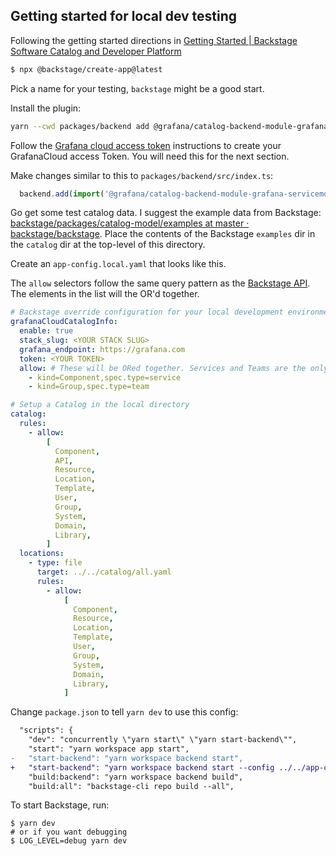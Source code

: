 ## Getting started for local dev testing

Following the getting started directions in [Getting Started | Backstage Software Catalog and Developer Platform](https://backstage.io/docs/getting-started/)

```sh
$ npx @backstage/create-app@latest
```

Pick a name for your testing, `backstage` might be a good start.

Install the plugin:

```bash
yarn --cwd packages/backend add @grafana/catalog-backend-module-grafana-servicemodel
```

Follow the [Grafana cloud access token](grafana-cloud-access-token.md) instructions to create your GrafanaCloud access Token. You will need this for the next section.

Make changes similar to this to `packages/backend/src/index.ts`:

```js
  backend.add(import('@grafana/catalog-backend-module-grafana-servicemodel'));
```

Go get some test catalog data. I suggest the example data from Backstage: [backstage/packages/catalog-model/examples at master · backstage/backstage](https://github.com/backstage/backstage/tree/master/packages/catalog-model/examples). Place the contents of the Backstage `examples` dir in the `catalog` dir at the top-level of this directory.

Create an `app-config.local.yaml` that looks like this.

The `allow` selectors follow the same query pattern as the [Backstage API](https://backstage.io/docs/features/software-catalog/software-catalog-api/#filtering). The elements in the list will the OR'd together.

```yaml
# Backstage override configuration for your local development environment
grafanaCloudCatalogInfo:
  enable: true
  stack_slug: <YOUR STACK SLUG>
  grafana_endpoint: https://grafana.com
  token: <YOUR TOKEN>
  allow: # These will be ORed together. Services and Teams are the only thing that Grafana will do something interesting with.
    - kind=Component,spec.type=service
    - kind=Group,spec.type=team

# Setup a Catalog in the local directory
catalog:
  rules:
    - allow:
        [
          Component,
          API,
          Resource,
          Location,
          Template,
          User,
          Group,
          System,
          Domain,
          Library,
        ]
  locations:
    - type: file
      target: ../../catalog/all.yaml
      rules:
        - allow:
            [
              Component,
              Resource,
              Location,
              Template,
              User,
              Group,
              System,
              Domain,
              Library,
            ]
```

Change `package.json` to tell `yarn dev` to use this config:

```diff
  "scripts": {
    "dev": "concurrently \"yarn start\" \"yarn start-backend\"",
    "start": "yarn workspace app start",
-   "start-backend": "yarn workspace backend start",
+   "start-backend": "yarn workspace backend start --config ../../app-config.yaml --config ../../app-config.local.yaml",
    "build:backend": "yarn workspace backend build",
    "build:all": "backstage-cli repo build --all",

```

To start Backstage, run:

```
$ yarn dev
# or if you want debugging
$ LOG_LEVEL=debug yarn dev

```
